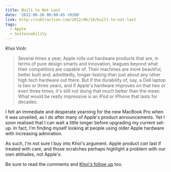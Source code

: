 ```yaml
---
title: Built to Not Last
date: '2012-06-26 00:00:45 +0100'
link: http://subtraction.com/2012/06/19/built-to-not-last
tags:
  - Apple
  - Sustainability
---
```

Khoi Vinh:

> Several times a year, Apple rolls out hardware products that are, in terms of pure design smarts and innovation, leagues beyond what their competitors are capable of. Their machines are more beautiful, better built and, admittedly, longer-lasting than just about any other high tech hardware out there. But if the durability of, say, a Dell laptop is two or three years, and if Apple's hardware improves on that two or even three times, it's still not doing that much better than the mean. What would be really impressive is an iPod or iPhone that lasts for decades.

I felt an immediate and desperate yearning for the new MacBook Pro when it was unveiled, as I do after many of Apple's product announcements. Yet I soon realised that I can wait a little longer before upgrading my current set-up. In fact, I'm finding myself looking at people using older Apple hardware with increasing admiration.

As such, I'm not sure I buy into Khoi's argument. Apple product *can* last if treated with care, and those scratches perhaps highlight a problem with our own attitudes, not Apple's.

Be sure to read the comments and [Khoi's follow up][1] too.

[1]: http://www.subtraction.com/2012/06/20/follow-up-to-built-to-not-last

